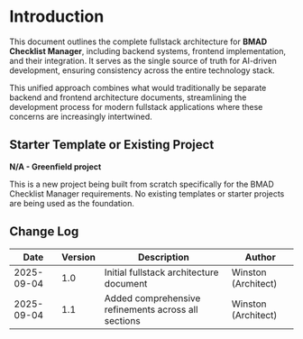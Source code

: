 # Introduction

This document outlines the complete fullstack architecture for **BMAD Checklist Manager**, including backend systems, frontend implementation, and their integration. It serves as the single source of truth for AI-driven development, ensuring consistency across the entire technology stack.

This unified approach combines what would traditionally be separate backend and frontend architecture documents, streamlining the development process for modern fullstack applications where these concerns are increasingly intertwined.

## Starter Template or Existing Project

**N/A - Greenfield project**

This is a new project being built from scratch specifically for the BMAD Checklist Manager requirements. No existing templates or starter projects are being used as the foundation.

## Change Log

| Date       | Version | Description                                         | Author              |
| ---------- | ------- | --------------------------------------------------- | ------------------- |
| 2025-09-04 | 1.0     | Initial fullstack architecture document             | Winston (Architect) |
| 2025-09-04 | 1.1     | Added comprehensive refinements across all sections | Winston (Architect) |
